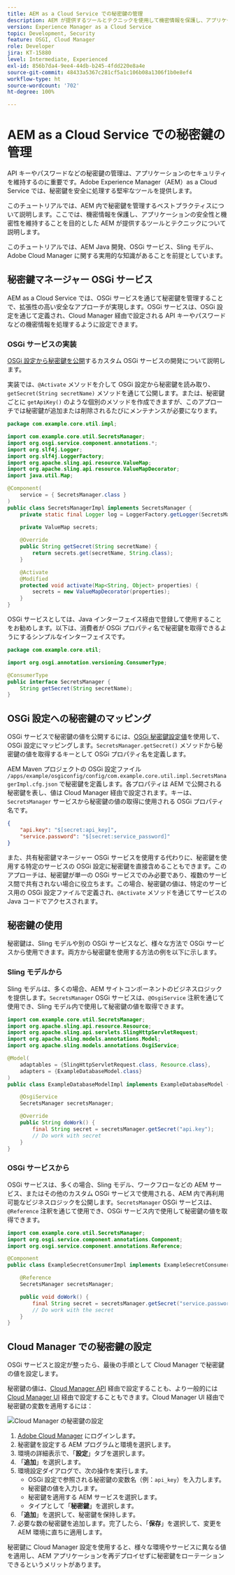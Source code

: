 ```yaml
---
title: AEM as a Cloud Service での秘密鍵の管理
description: AEM が提供するツールとテクニックを使用して機密情報を保護し、アプリケーションの安全性と機密性を維持できるように、AEM as a Cloud Service 内で秘密鍵を管理するベストプラクティスについて説明します。
version: Experience Manager as a Cloud Service
topic: Development, Security
feature: OSGI, Cloud Manager
role: Developer
jira: KT-15880
level: Intermediate, Experienced
exl-id: 856b7da4-9ee4-44db-b245-4fdd220e8a4e
source-git-commit: 48433a5367c281cf5a1c106b08a1306f1b0e8ef4
workflow-type: ht
source-wordcount: '702'
ht-degree: 100%

---
```


# AEM as a Cloud Service での秘密鍵の管理

API キーやパスワードなどの秘密鍵の管理は、アプリケーションのセキュリティを維持するのに重要です。Adobe Experience Manager（AEM）as a Cloud Service では、秘密鍵を安全に処理する堅牢なツールを提供します。

このチュートリアルでは、AEM 内で秘密鍵を管理するベストプラクティスについて説明します。ここでは、機密情報を保護し、アプリケーションの安全性と機密性を維持することを目的とした AEM が提供するツールとテクニックについて説明します。

このチュートリアルでは、AEM Java 開発、OSGi サービス、Sling モデル、Adobe Cloud Manager に関する実用的な知識があることを前提としています。

## 秘密鍵マネージャー OSGi サービス

AEM as a Cloud Service では、OSGi サービスを通じて秘密鍵を管理することで、拡張性の高い安全なアプローチが実現します。OSGi サービスは、OSGi 設定を通じて定義され、Cloud Manager 経由で設定される API キーやパスワードなどの機密情報を処理するように設定できます。

### OSGi サービスの実装

[OSGi 設定から秘密鍵を公開](https://experienceleague.adobe.com/ja/docs/experience-manager-cloud-service/content/implementing/deploying/configuring-osgi#secret-configuration-values)するカスタム OSGi サービスの開発について説明します。

実装では、`@Activate` メソッドを介して OSGi 設定から秘密鍵を読み取り、`getSecret(String secretName)` メソッドを通じて公開します。または、秘密鍵ごとに `getApiKey()` のような個別のメソッドを作成できますが、このアプローチでは秘密鍵が追加または削除されるたびにメンテナンスが必要になります。

```java
package com.example.core.util.impl;

import com.example.core.util.SecretsManager;
import org.osgi.service.component.annotations.*;
import org.slf4j.Logger;
import org.slf4j.LoggerFactory;
import org.apache.sling.api.resource.ValueMap;
import org.apache.sling.api.resource.ValueMapDecorator;
import java.util.Map;

@Component(
    service = { SecretsManager.class }
)
public class SecretsManagerImpl implements SecretsManager {
    private static final Logger log = LoggerFactory.getLogger(SecretsManagerImpl.class);
 
    private ValueMap secrets;

    @Override
    public String getSecret(String secretName) {
        return secrets.get(secretName, String.class);
    }

    @Activate
    @Modified
    protected void activate(Map<String, Object> properties) {
        secrets = new ValueMapDecorator(properties);
    }
}
```

OSGi サービスとしては、Java インターフェイス経由で登録して使用することをお勧めします。以下は、消費者が OSGi プロパティ名で秘密鍵を取得できるようにするシンプルなインターフェイスです。

```java
package com.example.core.util;

import org.osgi.annotation.versioning.ConsumerType;

@ConsumerType
public interface SecretsManager {
    String getSecret(String secretName);
}
```

## OSGi 設定への秘密鍵のマッピング

OSGi サービスで秘密鍵の値を公開するには、[OSGi 秘密鍵設定値](https://experienceleague.adobe.com/ja/docs/experience-manager-cloud-service/content/implementing/deploying/configuring-osgi#secret-configuration-values)を使用して、OSGi 設定にマッピングします。`SecretsManager.getSecret()` メソッドから秘密鍵の値を取得するキーとして OSGi プロパティ名を定義します。

AEM Maven プロジェクトの OSGi 設定ファイル `/apps/example/osgiconfig/config/com.example.core.util.impl.SecretsManagerImpl.cfg.json` で秘密鍵を定義します。各プロパティは AEM で公開される秘密鍵を表し、値は Cloud Manager 経由で設定されます。キーは、`SecretsManager` サービスから秘密鍵の値の取得に使用される OSGi プロパティ名です。

```json
{
    "api.key": "$[secret:api_key]",
    "service.password": "$[secret:service_password]"
}
```

また、共有秘密鍵マネージャー OSGi サービスを使用する代わりに、秘密鍵を使用する特定のサービスの OSGi 設定に秘密鍵を直接含めることもできます。このアプローチは、秘密鍵が単一の OSGi サービスでのみ必要であり、複数のサービス間で共有されない場合に役立ちます。この場合、秘密鍵の値は、特定のサービス用の OSGi 設定ファイルで定義され、`@Activate` メソッドを通じてサービスの Java コードでアクセスされます。

## 秘密鍵の使用

秘密鍵は、Sling モデルや別の OSGi サービスなど、様々な方法で OSGi サービスから使用できます。両方から秘密鍵を使用する方法の例を以下に示します。

### Sling モデルから

Sling モデルは、多くの場合、AEM サイトコンポーネントのビジネスロジックを提供します。`SecretsManager` OSGi サービスは、`@OsgiService` 注釈を通じて使用でき、Sling モデル内で使用して秘密鍵の値を取得できます。

```java
import com.example.core.util.SecretsManager;
import org.apache.sling.api.resource.Resource;
import org.apache.sling.api.servlets.SlingHttpServletRequest;
import org.apache.sling.models.annotations.Model;
import org.apache.sling.models.annotations.OsgiService;

@Model(
    adaptables = {SlingHttpServletRequest.class, Resource.class},
    adapters = {ExampleDatabaseModel.class}
)
public class ExampleDatabaseModelImpl implements ExampleDatabaseModel {

    @OsgiService
    SecretsManager secretsManager;

    @Override 
    public String doWork() {
        final String secret = secretsManager.getSecret("api.key");
        // Do work with secret
    }
}
```

### OSGi サービスから

OSGi サービスは、多くの場合、Sling モデル、ワークフローなどの AEM サービス、またはその他のカスタム OSGi サービスで使用される、AEM 内で再利用可能なビジネスロジックを公開します。`SecretsManager` OSGi サービスは、`@Reference` 注釈を通じて使用でき、OSGi サービス内で使用して秘密鍵の値を取得できます。

```java
import com.example.core.util.SecretsManager;
import org.osgi.service.component.annotations.Component;
import org.osgi.service.component.annotations.Reference;

@Component
public class ExampleSecretConsumerImpl implements ExampleSecretConsumer {

    @Reference
    SecretsManager secretsManager;

    public void doWork() {
        final String secret = secretsManager.getSecret("service.password");
        // Do work with the secret
    }
}
```

## Cloud Manager での秘密鍵の設定

OSGi サービスと設定が整ったら、最後の手順として Cloud Manager で秘密鍵の値を設定します。

秘密鍵の値は、[Cloud Manager API](https://developer.adobe.com/experience-cloud/cloud-manager/reference/api/#tag/Variables) 経由で設定することも、より一般的には [Cloud Manager UI](https://experienceleague.adobe.com/ja/docs/experience-manager-cloud-service/content/implementing/using-cloud-manager/environment-variables#overview) 経由で設定することもできます。Cloud Manager UI 経由で秘密鍵の変数を適用するには：

![Cloud Manager の秘密鍵の設定](./assets/secrets/cloudmanager-configuration.png)

1. [Adobe Cloud Manager](https://my.cloudmanager.adobe.com) にログインします。
1. 秘密鍵を設定する AEM プログラムと環境を選択します。
1. 環境の詳細表示で、「**設定**」タブを選択します。
1. 「**追加**」を選択します。
1. 環境設定ダイアログで、次の操作を実行します。
   - OSGi 設定で参照される秘密鍵の変数名（例：`api_key`）を入力します。
   - 秘密鍵の値を入力します。
   - 秘密鍵を適用する AEM サービスを選択します。
   - タイプとして「**秘密鍵**」を選択します。
1. 「**追加**」を選択して、秘密鍵を保持します。
1. 必要な数の秘密鍵を追加します。完了したら、「**保存**」を選択して、変更を AEM 環境に直ちに適用します。

秘密鍵に Cloud Manager 設定を使用すると、様々な環境やサービスに異なる値を適用し、AEM アプリケーションを再デプロイせずに秘密鍵をローテーションできるというメリットがあります。
